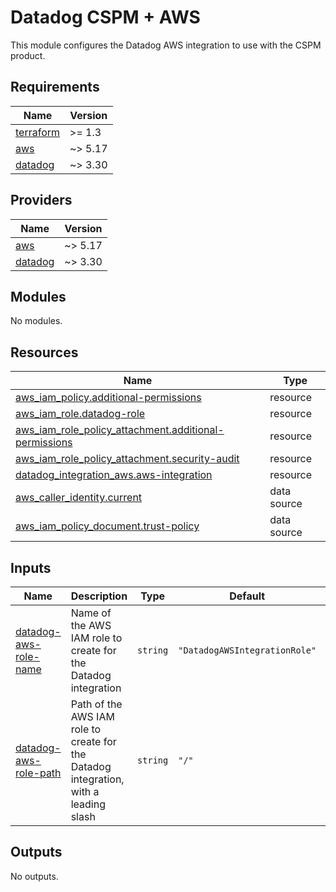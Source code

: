 # Datadog CSPM + AWS

This module configures the Datadog AWS integration to use with the CSPM product.

<!-- BEGIN_TF_DOCS -->
## Requirements

| Name | Version |
|------|---------|
| <a name="requirement_terraform"></a> [terraform](#requirement\_terraform) | >= 1.3 |
| <a name="requirement_aws"></a> [aws](#requirement\_aws) | ~> 5.17 |
| <a name="requirement_datadog"></a> [datadog](#requirement\_datadog) | ~> 3.30 |

## Providers

| Name | Version |
|------|---------|
| <a name="provider_aws"></a> [aws](#provider\_aws) | ~> 5.17 |
| <a name="provider_datadog"></a> [datadog](#provider\_datadog) | ~> 3.30 |

## Modules

No modules.

## Resources

| Name | Type |
|------|------|
| [aws_iam_policy.additional-permissions](https://registry.terraform.io/providers/hashicorp/aws/latest/docs/resources/iam_policy) | resource |
| [aws_iam_role.datadog-role](https://registry.terraform.io/providers/hashicorp/aws/latest/docs/resources/iam_role) | resource |
| [aws_iam_role_policy_attachment.additional-permissions](https://registry.terraform.io/providers/hashicorp/aws/latest/docs/resources/iam_role_policy_attachment) | resource |
| [aws_iam_role_policy_attachment.security-audit](https://registry.terraform.io/providers/hashicorp/aws/latest/docs/resources/iam_role_policy_attachment) | resource |
| [datadog_integration_aws.aws-integration](https://registry.terraform.io/providers/DataDog/datadog/latest/docs/resources/integration_aws) | resource |
| [aws_caller_identity.current](https://registry.terraform.io/providers/hashicorp/aws/latest/docs/data-sources/caller_identity) | data source |
| [aws_iam_policy_document.trust-policy](https://registry.terraform.io/providers/hashicorp/aws/latest/docs/data-sources/iam_policy_document) | data source |

## Inputs

| Name | Description | Type | Default | Required |
|------|-------------|------|---------|:--------:|
| <a name="input_datadog-aws-role-name"></a> [datadog-aws-role-name](#input\_datadog-aws-role-name) | Name of the AWS IAM role to create for the Datadog integration | `string` | `"DatadogAWSIntegrationRole"` | no |
| <a name="input_datadog-aws-role-path"></a> [datadog-aws-role-path](#input\_datadog-aws-role-path) | Path of the AWS IAM role to create for the Datadog integration, with a leading slash | `string` | `"/"` | no |

## Outputs

No outputs.
<!-- END_TF_DOCS -->
